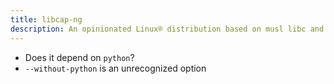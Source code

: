```yaml
---
title: libcap-ng
description: An opinionated Linux® distribution based on musl libc and toybox
---
```


- Does it depend on `python`?
- `--without-python` is an unrecognized option
